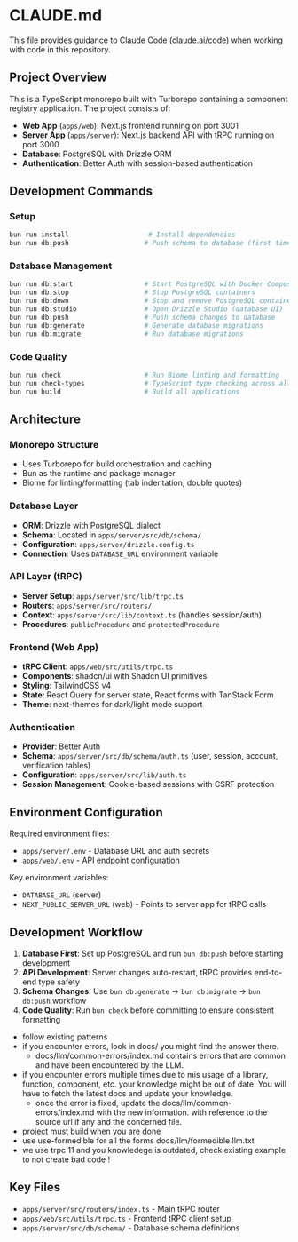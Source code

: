 # CLAUDE.md

This file provides guidance to Claude Code (claude.ai/code) when working with code in this repository.

## Project Overview

This is a TypeScript monorepo built with Turborepo containing a component registry application. The project consists of:

- **Web App** (`apps/web`): Next.js frontend running on port 3001
- **Server App** (`apps/server`): Next.js backend API with tRPC running on port 3000
- **Database**: PostgreSQL with Drizzle ORM
- **Authentication**: Better Auth with session-based authentication

## Development Commands

### Setup

```bash
bun run install                    # Install dependencies
bun run db:push                   # Push schema to database (first time setup)
```

### Database Management

```bash
bun run db:start                  # Start PostgreSQL with Docker Compose
bun run db:stop                   # Stop PostgreSQL containers
bun run db:down                   # Stop and remove PostgreSQL containers
bun run db:studio                 # Open Drizzle Studio (database UI)
bun run db:push                   # Push schema changes to database
bun run db:generate               # Generate database migrations
bun run db:migrate                # Run database migrations
```

### Code Quality

```bash
bun run check                     # Run Biome linting and formatting
bun run check-types               # TypeScript type checking across all apps
bun run build                     # Build all applications
```

## Architecture

### Monorepo Structure

- Uses Turborepo for build orchestration and caching
- Bun as the runtime and package manager
- Biome for linting/formatting (tab indentation, double quotes)

### Database Layer

- **ORM**: Drizzle with PostgreSQL dialect
- **Schema**: Located in `apps/server/src/db/schema/`
- **Configuration**: `apps/server/drizzle.config.ts`
- **Connection**: Uses `DATABASE_URL` environment variable

### API Layer (tRPC)

- **Server Setup**: `apps/server/src/lib/trpc.ts`
- **Routers**: `apps/server/src/routers/`
- **Context**: `apps/server/src/lib/context.ts` (handles session/auth)
- **Procedures**: `publicProcedure` and `protectedProcedure`

### Frontend (Web App)

- **tRPC Client**: `apps/web/src/utils/trpc.ts`
- **Components**: shadcn/ui with Shadcn UI primitives
- **Styling**: TailwindCSS v4
- **State**: React Query for server state, React forms with TanStack Form
- **Theme**: next-themes for dark/light mode support

### Authentication

- **Provider**: Better Auth
- **Schema**: `apps/server/src/db/schema/auth.ts` (user, session, account, verification tables)
- **Configuration**: `apps/server/src/lib/auth.ts`
- **Session Management**: Cookie-based sessions with CSRF protection

## Environment Configuration

Required environment files:

- `apps/server/.env` - Database URL and auth secrets
- `apps/web/.env` - API endpoint configuration

Key environment variables:

- `DATABASE_URL` (server)
- `NEXT_PUBLIC_SERVER_URL` (web) - Points to server app for tRPC calls

## Development Workflow

1. **Database First**: Set up PostgreSQL and run `bun db:push` before starting development
2. **API Development**: Server changes auto-restart, tRPC provides end-to-end type safety
3. **Schema Changes**: Use `bun db:generate` → `bun db:migrate` → `bun db:push` workflow
4. **Code Quality**: Run `bun check` before committing to ensure consistent formatting

- follow existing patterns
- if you encounter errors, look in docs/ you might find the answer there.
  - docs/llm/common-errors/index.md contains errors that are common and have been encountered by the LLM.
- if you encounter errors multiple times due to mis usage of a library, function, component, etc. your knowledge might be out of date. You will have to fetch the latest docs and update your knowledge.
  - once the error is fixed, update the docs/llm/common-errors/index.md with the new information. with reference to the source url if any and the concerned file.
- project must build when you are done
- use use-formedible for all the forms docs/llm/formedible.llm.txt
- we use trpc 11 and you knowledege is outdated, check existing example to not create bad code !

## Key Files

- `apps/server/src/routers/index.ts` - Main tRPC router
- `apps/web/src/utils/trpc.ts` - Frontend tRPC client setup
- `apps/server/src/db/schema/` - Database schema definitions
